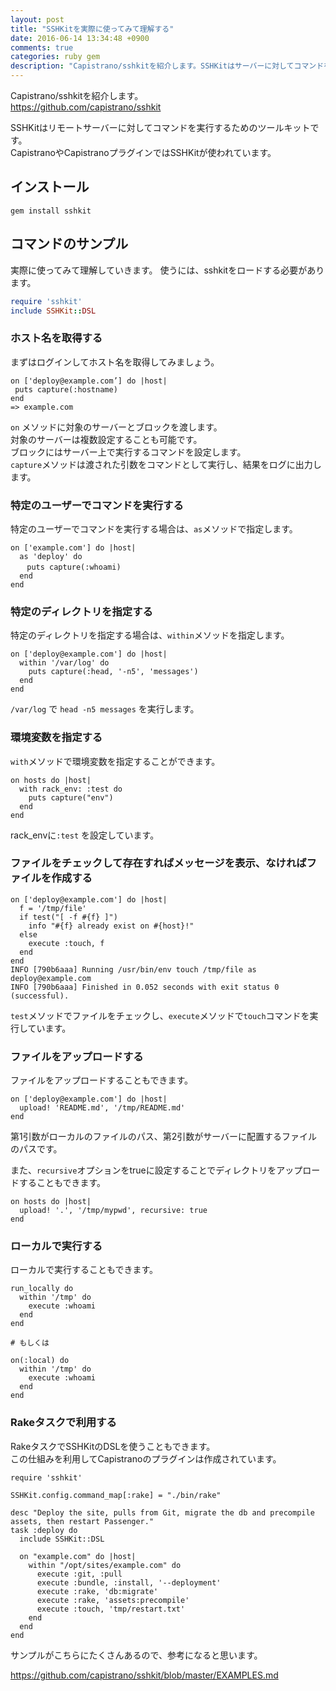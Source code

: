 ```yaml
---
layout: post
title: "SSHKitを実際に使ってみて理解する"
date: 2016-06-14 13:34:48 +0900
comments: true
categories: ruby gem
description: "Capistrano/sshkitを紹介します。SSHKitはサーバーに対してコマンドを実行するためのツールキットです。CapistranoやCapistranoプラグインではSSHKitが使われています。実際に使ってみて使い方を理解しましょう。"
---
```


Capistrano/sshkitを紹介します。  
https://github.com/capistrano/sshkit

SSHKitはリモートサーバーに対してコマンドを実行するためのツールキットです。  
CapistranoやCapistranoプラグインではSSHKitが使われています。

## インストール

```
gem install sshkit
```

## コマンドのサンプル

実際に使ってみて理解していきます。
使うには、sshkitをロードする必要があります。

```ruby
require 'sshkit'
include SSHKit::DSL
```

### ホスト名を取得する

まずはログインしてホスト名を取得してみましょう。

```
on ['deploy@example.com’] do |host|
 puts capture(:hostname)
end
=> example.com
```

`on` メソッドに対象のサーバーとブロックを渡します。  
対象のサーバーは複数設定することも可能です。  
ブロックにはサーバー上で実行するコマンドを設定します。  
`capture`メソッドは渡された引数をコマンドとして実行し、結果をログに出力します。

### 特定のユーザーでコマンドを実行する

特定のユーザーでコマンドを実行する場合は、`as`メソッドで指定します。

```
on ['example.com'] do |host|
  as 'deploy' do
  　puts capture(:whoami)
  end
end
```

### 特定のディレクトリを指定する

特定のディレクトリを指定する場合は、`within`メソッドを指定します。

```
on ['deploy@example.com'] do |host|
  within '/var/log' do
    puts capture(:head, '-n5', 'messages')
  end
end
```

`/var/log` で `head -n5 messages` を実行します。

### 環境変数を指定する

`with`メソッドで環境変数を指定することができます。

```
on hosts do |host|
  with rack_env: :test do
    puts capture("env")
  end
end
```

rack_envに`:test` を設定しています。

### ファイルをチェックして存在すればメッセージを表示、なければファイルを作成する

```
on ['deploy@example.com'] do |host|
  f = '/tmp/file'
  if test("[ -f #{f} ]")
    info "#{f} already exist on #{host}!"
  else
    execute :touch, f
  end
end
INFO [790b6aaa] Running /usr/bin/env touch /tmp/file as deploy@example.com
INFO [790b6aaa] Finished in 0.052 seconds with exit status 0 (successful).
```

`test`メソッドでファイルをチェックし、`execute`メソッドで`touch`コマンドを実行しています。

### ファイルをアップロードする

ファイルをアップロードすることもできます。

```
on ['deploy@example.com'] do |host|
  upload! 'README.md', '/tmp/README.md'
end
```

第1引数がローカルのファイルのパス、第2引数がサーバーに配置するファイルのパスです。

また、`recursive`オプションをtrueに設定することでディレクトリをアップロードすることもできます。

```
on hosts do |host|
  upload! '.', '/tmp/mypwd', recursive: true
end
```

### ローカルで実行する

ローカルで実行することもできます。

```
run_locally do
  within '/tmp' do
    execute :whoami
  end
end

# もしくは

on(:local) do
  within '/tmp' do
    execute :whoami
  end
end
```

### Rakeタスクで利用する

RakeタスクでSSHKitのDSLを使うこともできます。  
この仕組みを利用してCapistranoのプラグインは作成されています。

```
require 'sshkit'

SSHKit.config.command_map[:rake] = "./bin/rake"

desc "Deploy the site, pulls from Git, migrate the db and precompile assets, then restart Passenger."
task :deploy do
  include SSHKit::DSL

  on "example.com" do |host|
    within "/opt/sites/example.com" do
      execute :git, :pull
      execute :bundle, :install, '--deployment'
      execute :rake, 'db:migrate'
      execute :rake, 'assets:precompile'
      execute :touch, 'tmp/restart.txt'
    end
  end
end
```

サンプルがこちらにたくさんあるので、参考になると思います。

https://github.com/capistrano/sshkit/blob/master/EXAMPLES.md
